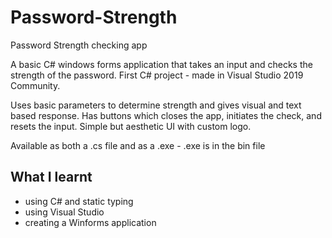# Password-Strength
Password Strength checking app

A basic C# windows forms application that takes an input and checks the strength of the password.
First C# project - made in Visual Studio 2019 Community.

Uses basic parameters to determine strength and gives visual and text based response.
Has buttons which closes the app, initiates the check, and resets the input.
Simple but aesthetic UI with custom logo.

Available as both a .cs file and as a .exe - .exe is in the bin file

## What I learnt
- using C# and static typing
- using Visual Studio
- creating a Winforms application
